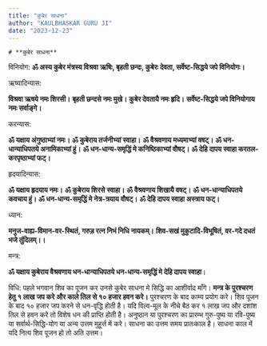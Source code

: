 ```yaml
---
title: "कुबेर साधना"
author: "KAULBHASKAR GURU JI"
date: "2023-12-23"
---
```


    # **कुबेर साधना**

विनियोग: **ॐ अस्य कुबेर मंत्रस्य विश्रवा ऋषिः, बृहती छन्दः, कुबेरः देवता, सर्वेष्ट-सिद्धये जपे विनियोगः।**

ऋष्यादिन्यास:

**विश्रवा ऋषये नमः शिरसी।**
**बृहती छन्दसे नमः मुखे।**
**कुबेर देवतायै नमः हृदि।**
**सर्वेष्ट-सिद्धये जपे विनियोगाय नमः सर्वाङ्गे।**

करन्यास:

**ॐ यक्षाय अंगुष्ठाभ्यां नमः।**
**ॐ कुबेराय तर्जनीभ्यां स्वाहा।**
**ॐ वैश्रवणाय मध्यमाभ्यां वषट्।**
**ॐ धन-धान्याधिपतये अनामिकाभ्यां हुं।**
**ॐ धन-धान्य-समृद्धिं मे कनिष्ठिकाभ्यां वौषट्।**
**ॐ देहि दापय स्वाहा करतल-करपृष्ठाभ्यां फट्।**

हृदयादिन्यास:

**ॐ यक्षाय हृदयाय नमः।**
**ॐ कुबेराय शिरसे स्वाहा।**
**ॐ वैश्रवणाय शिखायै वषट्।**
**ॐ धन-धान्याधिपतये कवचाय हुं।**
**ॐ धन-धान्य-समृद्धिं मे नेत्र-त्रयाय वौषट्।**
**ॐ देहि दापय स्वाहा अस्त्राय फट्।**

ध्यान:

**मनुज-वाह्य-विमान-वर-स्थितं, गरुड़ रत्न निभं निधि नायकम्।**
**शिव-सखं मुकुटादि-विभूषितं, वर-गदे दधतं भजे तुंदिलम्।।**

मन्त्र:

**ॐ यक्षाय कुबेराय वैश्रवणाय धन-धान्याधिपतये धन-धान्य-समृद्धिं मे देहि दापय स्वाहा**।

विधि: पहले भगवान शिव का पूजन कर उनसे कुबेर साधना मे सिद्धि का आशीर्वाद माँगे। **मन्त्र के पुरश्चरण हेतु १ लाख जप करे और काले तिल से १० हजार हवन करे।** पुरश्चरण के बाद काम्य प्रयोग करे। शिव पूजन के बाद १० हजार जप करने से धन-वृद्धि होती है। यदि विल्व-मूल के नीचे बैठ कर १ लाख जप और दशांश तिल से हवन करे तो विशेष धन की प्राप्ति होती है। अनुष्ठान या पुरश्चरण का प्रारम्भ गुरु-पुष्य या रवि-पुष्य या सर्वार्थ-सिद्धि-योग या अन्य उत्तम मुहूर्त्त में करे। साधना का उत्तम समय प्रातःकाल है। साधना काल में यदि नित्य शिव पूजन हो तो अति उत्तम।
